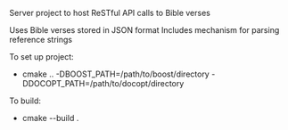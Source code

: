 Server project to host ReSTful API calls to Bible verses

Uses Bible verses stored in JSON format
Includes mechanism for parsing reference strings

To set up project:
 - cmake .. -DBOOST_PATH=/path/to/boost/directory -DDOCOPT_PATH=/path/to/docopt/directory

To build:
 - cmake --build .